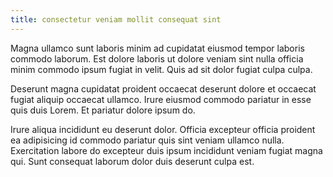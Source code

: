 ```yaml
---
title: consectetur veniam mollit consequat sint
---
```


Magna ullamco sunt laboris minim ad cupidatat eiusmod tempor laboris commodo laborum. Est dolore laboris ut dolore veniam sint nulla officia minim commodo ipsum fugiat in velit. Quis ad sit dolor fugiat culpa culpa.

Deserunt magna cupidatat proident occaecat deserunt dolore et occaecat fugiat aliquip occaecat ullamco. Irure eiusmod commodo pariatur in esse quis duis Lorem. Et pariatur dolore ipsum do.

Irure aliqua incididunt eu deserunt dolor. Officia excepteur officia proident ea adipisicing id commodo pariatur quis sint veniam ullamco nulla. Exercitation labore do excepteur duis ipsum incididunt veniam fugiat magna qui. Sunt consequat laborum dolor duis deserunt culpa est.